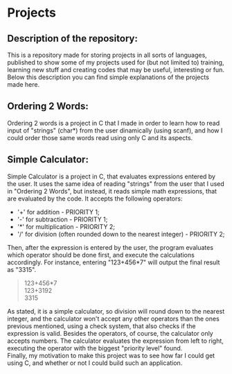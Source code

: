 # Projects

## Description of the repository:
This is a repository made for storing projects in all sorts of languages, published to show some of my projects used for (but not limited to) training, learning new stuff and creating codes that may be useful, interesting or fun.\
Below this description you can find simple explanations of the projects made here.

## Ordering 2 Words:
Ordering 2 words is a project in C that I made in order to learn how to read input of "strings" (char*) from the user dinamically (using scanf), and how I could order those same words read using only C and its aspects.

## Simple Calculator:
Simple Calculator is a project in C, that evaluates expressions entered by the user. It uses the same idea of reading "strings" from the user that I used in "Ordering 2 Words", but instead, it reads simple math expressions, that are evaluated by the code. It accepts the following operators:

* '+' for addition - PRIORITY 1;
* '-' for subtraction - PRIORITY 1;
* '*' for multiplication - PRIORITY 2;
* '/' for division (often rounded down to the nearest integer) - PRIORITY 2;

Then, after the expression is entered by the user, the program evaluates which operator should be done first, and execute the calculations accordingly. For instance, entering "123+456*7" will output the final result as "3315".
> 123+456*7 \
> 123+3192 \
> 3315

As stated, it is a simple calculator, so division will round down to the nearest integer, and the calculator won't accept any other operators than the ones previous mentioned, using a check system, that also checks if the expression is valid. Besides the operators, of course, the calculator only accepts numbers. The calculator evaluates the expression from left to right, executing the operator with the biggest "priority level" found. \
Finally, my motivation to make this project was to see how far I could get using C, and whether or not I could build such an application.